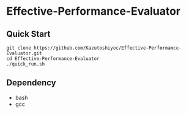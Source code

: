 # Effective-Performance-Evaluator
## Quick Start
```
git clone https://github.com/Kazutoshiyoc/Effective-Performance-Evaluator.git
cd Effective-Performance-Evaluator
./quick_run.sh
```

## Dependency
- bash
- gcc
